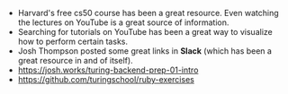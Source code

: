 - Harvard's free cs50 course has been a great resource. Even watching the lectures on YouTube is a great source of information.
- Searching for tutorials on YouTube has been a great way to visualize how to perform certain tasks.
- Josh Thompson posted some great links in **Slack** (which has been a great resource in and of itself).
- https://josh.works/turing-backend-prep-01-intro
- https://github.com/turingschool/ruby-exercises
